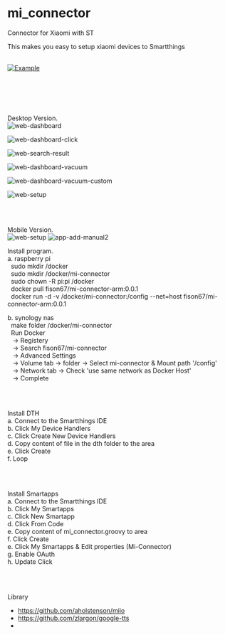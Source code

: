 # mi_connector
Connector for Xiaomi with ST

This makes you easy to setup xiaomi devices to Smartthings
<br/><br/>

[![Example](https://img.youtube.com/vi/CtPce-KBVcY/0.jpg)](https://www.youtube.com/watch?v=CtPce-KBVcY)

<br/><br/>



<br/><br/>
Desktop Version.<br/>
![web-dashboard](./imgs/web-dashboard.png) 

![web-dashboard-click](./imgs/web-dashboard-click.png) 

![web-search-result](./imgs/web-search-result.png) 

![web-dashboard-vacuum](./imgs/web-dashboard-vacuum.png) 

![web-dashboard-vacuum-custom](./imgs/web-dashboard-vacuum-custom.png) 

![web-setup](./imgs/web-setup.png) 

<br/><br/>

Mobile Version.<br/>
![web-setup](./imgs/main.jpg) 
![app-add-manual2](./imgs/app-add-manual2.jpg) 




Install program. <br/>
a. raspberry pi<br/>
&nbsp;&nbsp;sudo mkdir /docker<br/>
&nbsp;&nbsp;sudo mkdir /docker/mi-connector<br/>
&nbsp;&nbsp;sudo chown -R pi:pi /docker<br/>
&nbsp;&nbsp;docker pull fison67/mi-connector-arm:0.0.1<br/>
&nbsp;&nbsp;docker run -d -v /docker/mi-connector:/config --net=host fison67/mi-connector-arm:0.0.1<br/>

b. synology nas<br/>
&nbsp;&nbsp;make folder /docker/mi-connector<br/>
&nbsp;&nbsp;Run Docker<br/>
&nbsp;&nbsp;&nbsp;-> Registery <br/>
&nbsp;&nbsp;&nbsp;-> Search fison67/mi-connector<br/>
&nbsp;&nbsp;&nbsp;-> Advanced Settings<br/>
&nbsp;&nbsp;&nbsp;-> Volume tab -> folder -> Select mi-connector & Mount path '/config'<br/>
&nbsp;&nbsp;&nbsp;-> Network tab -> Check 'use same network as Docker Host'<br/>
&nbsp;&nbsp;&nbsp;-> Complete<br/>

<br/><br/>
 
Install DTH<br/>
a. Connect to the Smartthings IDE<br/>
b. Click My Device Handlers<br/>
c. Click Create New Device Handlers<br/>
d. Copy content of file in the dth folder to the area<br/>
e. Click Create<br/>
f. Loop<br/>

<br/><br/>

Install Smartapps<br/>
a. Connect to the Smartthings IDE<br/>
b. Click My Smartapps<br/>
c. Click New Smartapp<br/>
d. Click From Code <br/>
e. Copy content of mi_connector.groovy to area<br/>
f. Click Create<br/>
e. Click My Smartapps & Edit properties (Mi-Connector)<br/>
g. Enable OAuth<br/>
h. Update Click<br/>

<br/><br/>



Library
- https://github.com/aholstenson/miio
- https://github.com/zlargon/google-tts
- 
